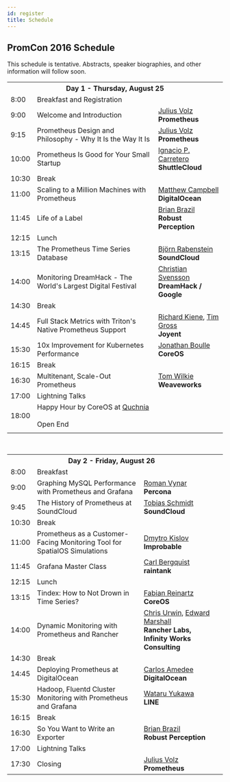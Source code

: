 ```yaml
---
id: register
title: Schedule
---
```


## PromCon 2016 Schedule

This schedule is tentative. Abstracts, speaker biographies, and other
information will follow soon.

<table class="table schedule-table">
  <tr class="day">
    <th colspan="3">Day 1 - Thursday, August 25</th>
  </tr>
  <tr class="break">
    <td>8:00</td>
    <td>Breakfast and Registration</td>
    <td></td>
  </tr>
  <tr class="talk">
    <td>9:00</td>
    <td>Welcome and Introduction</td>
    <td>
      <a href="/speakers/julius_volz">Julius Volz</a>
      <br>
      <b>Prometheus</b>
    </td>
  </tr>
  <tr class="talk">
    <td>9:15</td>
    <td>Prometheus Design and Philosophy - Why It Is the Way It Is</td>
    <td>
      <a href="/speakers/julius_volz">Julius Volz</a>
      <br>
      <b>Prometheus</b>
    </td>
  </tr>
  <tr class="talk">
    <td>10:00</td>
    <td>Prometheus Is Good for Your Small Startup</td>
    <td>
      <a href="/speakers/ignacio_carretero">Ignacio P. Carretero</a>
      <br>
      <b>ShuttleCloud</b>
    </td>
  </tr>
  <tr class="break">
    <td>10:30</td>
    <td>Break</td>
    <td></td>
  </tr>
  <tr class="talk">
    <td>11:00</td>
    <td>Scaling to a Million Machines with Prometheus</td>
    <td>
      <a href="/speakers/matthew_campbell">Matthew Campbell</a>
      <br>
      <b>DigitalOcean</b>
    </td>
  </tr>
  <tr class="talk">
    <td>11:45</td>
    <td>Life of a Label</td>
    <td>
      <a href="/speakers/brian_brazil">Brian Brazil</a>
      <br>
      <b>Robust Perception</b>
    </td>
  </tr>
  <tr class="break">
    <td>12:15</td>
    <td>Lunch</td>
    <td></td>
  </tr>
  <tr class="talk">
    <td>13:15</td>
    <td>The Prometheus Time Series Database</td>
    <td>
      <a href="/speakers/bjoern_rabenstein">Björn Rabenstein</a>
      <br>
      <b>SoundCloud</b>
    </td>
  </tr>
  <tr class="talk">
    <td>14:00</td>
    <td>Monitoring DreamHack - The World's Largest Digital Festival</td>
    <td>
      <a href="/speakers/christian_svensson">Christian Svensson</a>
      <br>
      <b>DreamHack / Google</b>
    </td>
  </tr>
  <tr class="break">
    <td>14:30</td>
    <td>Break</td>
    <td></td>
  </tr>
  <tr class="talk">
    <td>14:45</td>
    <td>Full Stack Metrics with Triton's Native Prometheus Support</td>
    <td>
      <a href="/speakers/richard_kiene">Richard Kiene</a>, <a href="/speakers/tim_gross">Tim Gross</a>
      <br>
      <b>Joyent</b>
    </td>
  </tr>
  <tr class="talk">
    <td>15:30</td>
    <td>10x Improvement for Kubernetes Performance</td>
    <td>
      <a href="/speakers/jonathan_boulle">Jonathan Boulle</a>
      <br>
      <b>CoreOS</b>
    </td>
  </tr>
  <tr class="break">
    <td>16:15</td>
    <td>Break</td>
    <td></td>
  </tr>
  <tr class="talk">
    <td>16:30</td>
    <td>Multitenant, Scale-Out Prometheus</td>
    <td>
      <a href="/speakers/tom_wilkie">Tom Wilkie</a>
      <br>
      <b>Weaveworks</b>
    </td>
  </tr>
  <tr class="talk">
    <td>17:00</td>
    <td>Lightning Talks</td>
    <td></td>
  </tr>
  <tr class="break">
    <td>18:00</td>
    <td>
      Happy Hour by CoreOS at <a href="https://goo.gl/maps/pcZA47UDC1s">Quchnia</a><br>
      <br>
      Open End
    </td>
    <td></td>
  </tr>
  <tr>
    <td></td>
    <td></td>
    <td></td>
  </tr>
</table>

<br>

<table class="table schedule-table">
  <tr class="day">
    <th colspan="3">Day 2 - Friday, August 26</th>
  </tr>
  <tr class="break">
    <td>8:00</td>
    <td>Breakfast</td>
    <td></td>
  </tr>
  <tr class="talk">
    <td>9:00</td>
    <td>Graphing MySQL Performance with Prometheus and Grafana</td>
    <td>
      <a href="/speakers/roman_vynar">Roman Vynar</a>
      <br>
      <b>Percona</b>
    </td>
  </tr>
  <tr class="talk">
    <td>9:45</td>
    <td>The History of Prometheus at SoundCloud</td>
    <td>
      <a href="/speakers/tobias_schmidt">Tobias Schmidt</a>
      <br>
      <b>SoundCloud</b>
    </td>
  </tr>
  <tr class="break">
    <td>10:30</td>
    <td>Break</td>
    <td></td>
  </tr>
  <tr class="talk">
    <td>11:00</td>
    <td>Prometheus as a Customer-Facing Monitoring Tool for SpatialOS Simulations</td>
    <td>
      <a href="/speakers/dmytro_kislov">Dmytro Kislov</a>
      <br>
      <b>Improbable</b>
    </td>
  </tr>
  <tr class="talk">
    <td>11:45</td>
    <td>Grafana Master Class</td>
    <td>
      <a href="/speakers/carl_bergquist">Carl Bergquist</a>
      <br>
      <b>raintank</b>
    </td>
  </tr>
  <tr class="break">
    <td>12:15</td>
    <td>Lunch</td>
    <td></td>
  </tr>
  <tr class="talk">
    <td>13:15</td>
    <td>Tindex: How to Not Drown in Time Series?</td>
    <td>
      <a href="/speakers/fabian_reinartz">Fabian Reinartz</a>
      <br>
      <b>CoreOS</b>
    </td>
  </tr>
  <tr class="talk">
    <td>14:00</td>
    <td>Dynamic Monitoring with Prometheus and Rancher</td>
    <td>
      <a href="/speakers/chris_urwin">Chris Urwin</a>, <a href="/speakers/edward_marshall">Edward Marshall</a>
      <br>
      <b>Rancher Labs, Infinity Works Consulting</b>
    </td>
  </tr>
  <tr class="break">
    <td>14:30</td>
    <td>Break</td>
    <td><td>
  </tr>
  <tr class="talk">
    <td>14:45</td>
    <td>Deploying Prometheus at DigitalOcean</td>
    <td>
      <a href="/speakers/carlos_amedee">Carlos Amedee</a>
      <br>
      <b>DigitalOcean</b>
    </td>
  </tr>
  <tr class="talk">
    <td>15:30</td>
    <td>Hadoop, Fluentd Cluster Monitoring with Prometheus and Grafana</td>
    <td>
      <a href="/speakers/wataru_yukawa">Wataru Yukawa</a>
      <br>
      <b>LINE</b>
    </td>
  </tr>
  <tr class="break">
    <td>16:15</td>
    <td>Break</td>
    <td></td>
  </tr>
  <tr class="talk">
    <td>16:30</td>
    <td>So You Want to Write an Exporter</td>
    <td>
      <a href="/speakers/brian_brazil">Brian Brazil</a>
      <br>
      <b>Robust Perception</b>
    </td>
  </tr>
  <tr class="talk">
    <td>17:00</td>
    <td>Lightning Talks</td>
    <td></td>
  </tr>
  <tr class="talk">
    <td>17:30</td>
    <td>Closing</td>
    <td>
      <a href="/speakers/julius_volz">Julius Volz</a>
      <br>
      <b>Prometheus</b>
    </td>
  </tr>
</table>
